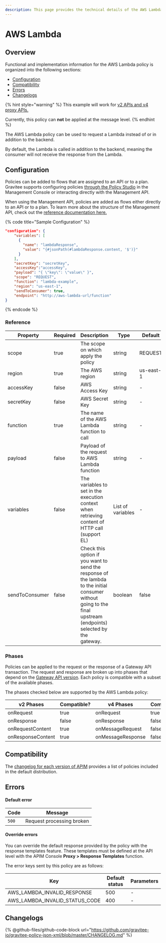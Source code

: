 ```yaml
---
description: This page provides the technical details of the AWS Lambda policy
---
```


# AWS Lambda

## Overview

Functional and implementation information for the AWS Lambda policy is organized into the following sections:

* [Configuration](template-policy-rework-structure-4.md#configuration)
* [Compatibility](template-policy-rework-structure-4.md#compatibility-matrix)
* [Errors](template-policy-rework-structure-4.md#errors)
* [Changelogs](template-policy-rework-structure-4.md#changelogs)

{% hint style="warning" %}
This example will work for [v2 APIs and v4 proxy APIs.](../../overview/gravitee-api-definitions-and-execution-engines.md)

Currently, this policy can **not** be applied at the message level.
{% endhint %}

The AWS Lambda policy can be used to request a Lambda instead of or in addition to the backend.

By default, the Lambda is called in addition to the backend, meaning the consumer will not receive the response from the Lambda.

## Configuration

Policies can be added to flows that are assigned to an API or to a plan. Gravitee supports configuring policies [through the Policy Studio](../../guides/policy-design/) in the Management Console or interacting directly with the Management API.

When using the Management API, policies are added as flows either directly to an API or to a plan. To learn more about the structure of the Management API, check out the [reference documentation here.](../management-api-reference/)

{% code title="Sample Configuration" %}
```json
"configuration": {
    "variables": [
      {
        "name": "lambdaResponse",
        "value": "{#jsonPath(#lambdaResponse.content, '$')}"
      }
    ],
    "secretKey": "secretKey",
    "accessKey":"accessKey",
    "payload": "{ \"key\": \"value\" }",
    "scope": "REQUEST",
    "function": "lambda-example",
    "region": "us-east-1",
    "sendToConsumer": true,
    "endpoint": "http://aws-lambda-url/function"
}
```
{% endcode %}

### Reference

<table><thead><tr><th>Property</th><th data-type="checkbox">Required</th><th>Description</th><th>Type</th><th>Default</th></tr></thead><tbody><tr><td>scope</td><td>true</td><td>The scope on which apply the policy</td><td>string</td><td>REQUEST</td></tr><tr><td>region</td><td>true</td><td>The AWS region</td><td>string</td><td>us-east-1</td></tr><tr><td>accessKey</td><td>false</td><td>AWS Access Key</td><td>string</td><td>-</td></tr><tr><td>secretKey</td><td>false</td><td>AWS Secret Key</td><td>string</td><td>-</td></tr><tr><td>function</td><td>true</td><td>The name of the AWS Lambda function to call</td><td>string</td><td>-</td></tr><tr><td>payload</td><td>false</td><td>Payload of the request to AWS Lambda function</td><td>string</td><td>-</td></tr><tr><td>variables</td><td>false</td><td>The variables to set in the execution context when retrieving content of HTTP call (support EL)</td><td>List of variables</td><td>-</td></tr><tr><td>sendToConsumer</td><td>false</td><td>Check this option if you want to send the response of the lambda to the initial consumer without going to the final upstream (endpoints) selected by the gateway.</td><td>boolean</td><td>false</td></tr></tbody></table>

### Phases

Policies can be applied to the request or the response of a Gateway API transaction. The request and response are broken up into phases that depend on the [Gateway API version](../../overview/gravitee-api-definitions-and-execution-engines.md). Each policy is compatible with a subset of the available phases.

The phases checked below are supported by the AWS Lambda policy:

<table data-full-width="false"><thead><tr><th width="209">v2 Phases</th><th width="139" data-type="checkbox">Compatible?</th><th width="188.41136671177264">v4 Phases</th><th data-type="checkbox">Compatible?</th></tr></thead><tbody><tr><td>onRequest</td><td>true</td><td>onRequest</td><td>true</td></tr><tr><td>onResponse</td><td>false</td><td>onResponse</td><td>false</td></tr><tr><td>onRequestContent</td><td>true</td><td>onMessageRequest</td><td>false</td></tr><tr><td>onResponseContent</td><td>true</td><td>onMessageResponse</td><td>false</td></tr></tbody></table>

## Compatibility

The [changelog for each version of APIM](../../releases-and-changelog/changelog/) provides a list of policies included in the default distribution.&#x20;

## Errors

#### Default error <a href="#user-content-default-error" id="user-content-default-error"></a>

| Code  | Message                   |
| ----- | ------------------------- |
| `500` | Request processing broken |

#### Override errors <a href="#user-content-override-errors" id="user-content-override-errors"></a>

You can override the default response provided by the policy with the response templates feature. These templates must be defined at the API level with the APIM Console **Proxy > Response Templates** function.

The error keys sent by this policy are as follows:

| Key                                | Default status | Parameters |
| ---------------------------------- | -------------- | ---------- |
| AWS\_LAMBDA\_INVALID\_RESPONSE     | 500            | -          |
| AWS\_LAMBDA\_INVALID\_STATUS\_CODE | 400            | -          |

## Changelogs

{% @github-files/github-code-block url="https://github.com/gravitee-io/gravitee-policy-json-xml/blob/master/CHANGELOG.md" %}
